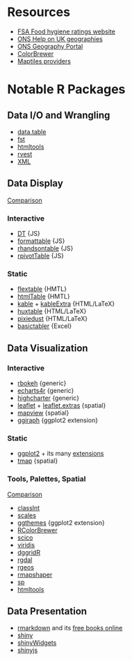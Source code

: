 # Resources
  - [FSA Food hygiene ratings website](https://ratings.food.gov.uk/)
  - [ONS Help on UK geographies](https://www.ons.gov.uk/methodology/geography/ukgeographies)
  - [ONS Geography Portal](http://geoportal.statistics.gov.uk/)  
  - [ColorBrewer](http://colorbrewer2.org/)
  - [Maptiles providers](http://leaflet-extras.github.io/leaflet-providers/preview/)

# Notable R Packages

## Data I/O and Wrangling
  - [data.table](https://github.com/Rdatatable/data.table) 
  - [fst](https://www.fstpackage.org/)
  - [htmltools](https://github.com/rstudio/htmltools)
  - [rvest](https://rvest.tidyverse.org/)
  - [XML](http://www.omegahat.net/RSXML/)

## Data Display
[Comparison](https://hughjonesd.github.io/huxtable/design-principles.html)

### Interactive
  - [DT](https://rstudio.github.io/DT/) {JS}
  - [formattable](https://renkun-ken.github.io/formattable/) {JS}
  - [rhandsontable](https://github.com/jrowen/rhandsontable/) {JS}
  - [rpivotTable](https://github.com/smartinsightsfromdata/rpivotTable) {JS}

### Static
  - [flextable](https://github.com/davidgohel/flextable) {HMTL}
  - [htmlTable](https://github.com/gforge/htmlTable) {HMTL}
  - [kable](https://yihui.name/knitr/) + [kableExtra](https://github.com/haozhu233/kableExtra) {HTML/LaTeX}
  - [huxtable](https://github.com/hughjonesd/huxtable) {HTML/LaTeX}
  - [pixiedust](https://github.com/nutterb/pixiedust) {HTML/LaTeX}
  - [basictabler](https://github.com/cbailiss/basictabler) {Excel}
 
## Data Visualization

### Interactive
  - [rbokeh](http://hafen.github.io/rbokeh/) {generic}
  - [echarts4r](https://echarts4r.john-coene.com/) {generic}
  - [highcharter](http://jkunst.com/highcharter/) {generic}
  - [leaflet](https://rstudio.github.io/leaflet/) + [leaflet.extras](https://bhaskarvk.github.io/leaflet.extras/) {spatial}
  - [mapview](https://r-spatial.github.io/mapview/) {spatial}
  - [ggiraph](https://davidgohel.github.io/ggiraph/index.html) {ggplot2 extension}

### Static
  - [ggplot2]() + its many [extensions](http://www.ggplot2-exts.org/gallery/)
  - [tmap](https://github.com/mtennekes/tmap) {spatial}

### Tools, Palettes, Spatial
[Comparison](https://yutannihilation.github.io/allYourFigureAreBelongToUs/)

  - [classInt](https://r-spatial.github.io/classInt/)
  - [scales](https://github.com/r-lib/scales)
  - [ggthemes](https://jrnold.github.io/ggthemes/) {ggplot2 extension}
  - [RColorBrewer](https://cran.r-project.org/package=RColorBrewer)
  - [scico](https://github.com/thomasp85/scico)
  - [viridis](https://github.com/sjmgarnier/viridis)
  - [dggridR](https://github.com/r-barnes/dggridR)
  - [rgdal](http://rgdal.r-forge.r-project.org/)
  - [rgeos](https://r-forge.r-project.org/projects/rgeos/)
  - [rmapshaper](https://github.com/ateucher/rmapshaper)
  - [sp](https://github.com/edzer/sp/)
  - [htmltools](https://github.com/rstudio/htmltools)
  
## Data Presentation 
  - [rmarkdown](https://rmarkdown.rstudio.com/) and its [free books online](https://bookdown.org/yihui/rmarkdown/)
  - [shiny](https://shiny.rstudio.com/)
  - [shinyWidgets](https://dreamrs.github.io/shinyWidgets/index.html)
  - [shinyjs](https://github.com/daattali/shinyjs)

